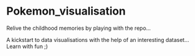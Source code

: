 # Pokemon_visualisation
Relive the childhood memories by playing with the repo...

A kickstart to data visualisations with the help of an interesting dataset...
Learn with fun ;)
